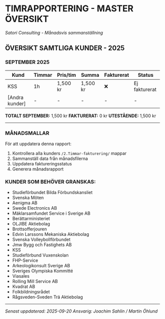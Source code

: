 # TIMRAPPORTERING - MASTER ÖVERSIKT
*Satori Consulting - Månadsvis sammanställning*

## ÖVERSIKT SAMTLIGA KUNDER - 2025

### SEPTEMBER 2025

| Kund | Timmar | Pris/tim | Summa | Fakturerat | Status |
|------|--------|----------|-------|------------|--------|
| KSS | 1h | 1,500 kr | 1,500 kr | ❌ | Ej fakturerat |
| [Andra kunder] | - | - | - | - | - |

**TOTALT SEPTEMBER:** 1,500 kr
**FAKTURERAT:** 0 kr
**UTESTÅENDE:** 1,500 kr

---

### MÅNADSMALLAR

För att uppdatera denna rapport:
1. Kontrollera alla kunders `/2.Timmar-fakturering/` mappar
2. Sammanställ data från månadsfilerna
3. Uppdatera faktureringsstatus
4. Generera månadsrapport

### KUNDER SOM BEHÖVER GRANSKAS:

- Studieförbundet Bilda Förbundskansliet
- Svenska Möten
- Aenigma AB
- Swede Electronics AB
- Mäklarsamfundet Service i Sverige AB
- Berättarministeriet
- OLJIBE Aktiebolag
- Brottsofferjouren
- Edvin Larssons Mekaniska Aktiebolag
- Svenska Volleybollförbundet
- Jmw Bygg och Fastighets AB
- KSS
- Studieförbund Vuxenskolan
- FHP-Service
- Arkeologikonsult Sverige AB
- Sveriges Olympiska Kommitté
- Viasales
- Rolling Mill Service AB
- Kvadrat AB
- Folkbildningsrådet
- Rågsveden-Sveden Trä Aktiebolag

---
*Senast uppdaterad: 2025-09-20*
*Ansvarig: Joachim Sahlin / Martin Öhlund*